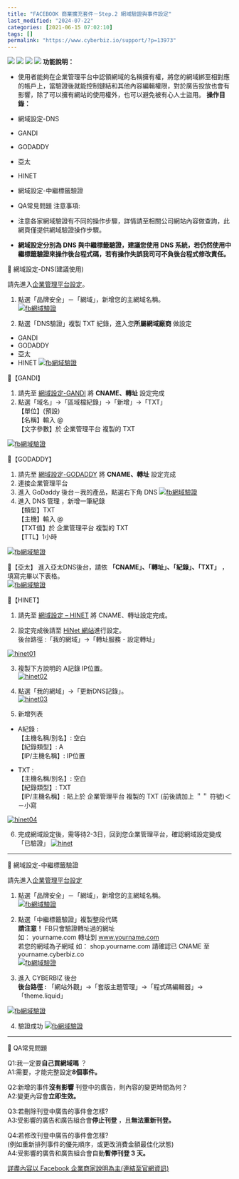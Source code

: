 ```yaml
---
title: "FACEBOOK 商業擴充套件－Step.2 網域驗證與事件設定"
last_modified: "2024-07-22"
categories: [2021-06-15 07:02:10]
tags: []
permalink: "https://www.cyberbiz.io/support/?p=13973"
---
```


![](https://www.cyberbiz.io/support/wp-content/uploads/適用站別.png)
[![](https://www.cyberbiz.io/support/wp-content/uploads/台灣站.png)](https://www.cyberbiz.io/support/?page_id=2490)
[![](https://www.cyberbiz.io/support/wp-content/uploads/北美站.png)](https://www.cyberbiz.io/support/?page_id=32080)
[![](https://www.cyberbiz.io/support/wp-content/uploads/日本站.png)]() **功能說明：**  

* 使用者能夠在企業管理平台中認領網域的名稱擁有權，將您的網域綁至相對應的帳戶上，當驗證後就能控制鏈結和其他內容編輯權限，對於廣告投放也會有影響，除了可以擁有網站的使用權外，也可以避免被有心人士盜用。
**操作目錄：**

* 網域設定-DNS
* GANDI
* GODADDY
* 亞太
* HINET
* 網域設定-中繼標籤驗證
* QA常見問題
注意事項:  

* 注意各家網域驗證有不同的操作步驟，詳情請至相關公司網站內容做查詢，此網頁僅提供網域驗證操作步驟。
* **網域設定分別為 DNS 與中繼標籤驗證，建議您使用 DNS 系統，若仍然使用中繼標籤驗證來操作後台程式碼，若有操作失誤我司可不負後台程式修改責任。**


📌 網域設定-DNS(建議使用)  

請先進入[企業管理平台設定](https://business.facebook.com/settings/)。  

1. 點選「品牌安全」－「網域」，新增您的主網域名稱。  
[![fb網域驗證](https://www.cyberbiz.io/support/wp-content/uploads/2021/06/fb網域驗證2.png)](https://www.cyberbiz.io/support/wp-content/uploads/2021/06/fb網域驗證2.png)

2. 點選「DNS驗證」複製 TXT 紀錄，進入您**所屬網域廠商** 做設定  

* GANDI
* GODADDY
* 亞太
* HINET
[![fb網域驗證](https://www.cyberbiz.io/support/wp-content/uploads/2021/06/fb網域驗證3.png)](https://www.cyberbiz.io/support/wp-content/uploads/2021/06/fb網域驗證3.png)  

📍【GANDI】

1. 請先至 [網域設定-GANDI](https://www.cyberbiz.io/support/?p=13235) 將 **CNAME、轉址** 設定完成
2. 點選「域名」→「區域檔紀錄」→「新增」→「TXT」  
【單位】(預設)  
【名稱】輸入 @  
【文字參數】於 企業管理平台 複製的 TXT  

[![fb網域驗證](https://www.cyberbiz.io/support/wp-content/uploads/2021/06/fb網域驗證4.png)](https://www.cyberbiz.io/support/wp-content/uploads/2021/06/fb網域驗證4.png)  

📍【GODADDY】

1. 請先至 [網域設定-GODADDY](https://www.cyberbiz.io/support/?p=1) 將 **CNAME、轉址** 設定完成
2. 連接企業管理平台 
1. 進入 GoDaddy 後台－我的產品，點選右下角 DNS [![fb網域驗證](https://www.cyberbiz.io/support/wp-content/uploads/2021/06/fb網域驗證5.png)](https://www.cyberbiz.io/support/wp-content/uploads/2021/06/fb網域驗證5.png)
2. 進入 DNS 管理 ，新增一筆紀錄  
【類型】TXT  
【主機】輸入 @  
【TXT值】於 企業管理平台 複製的 TXT  
【TTL】1小時

[![fb網域驗證](https://www.cyberbiz.io/support/wp-content/uploads/2021/06/fb網域驗證6.png)](https://www.cyberbiz.io/support/wp-content/uploads/2021/06/fb網域驗證6.png)



📍【亞太】 進入亞太DNS後台，請依 **「CNAME」、「轉址」、「紀錄」、「TXT」** ，填寫完畢以下表格。  
[![fb網域驗證](https://www.cyberbiz.io/support/wp-content/uploads/2021/06/fb網域驗證7.png)](https://www.cyberbiz.io/support/wp-content/uploads/2021/06/fb網域驗證7.png)  

📍【HINET】

1. 請先至 [網域設定 – HINET](https://www.cyberbiz.io/support/?p=106) 將 CNAME、轉址設定完成。 


2. 設定完成後請至 [HiNet 網站](https://domain.hinet.net/#/)進行設定。   
後台路徑 :「我的網域」→「轉址服務 - 設定轉址」  

[![hinet01](https://www.cyberbiz.io/support/wp-content/uploads/fb網域驗證－HiNet01.png)](https://www.cyberbiz.io/support/wp-content/uploads/fb網域驗證－HiNet01.png)



3. 複製下方說明的 A記錄 IP位置。  
[![hinet02](https://www.cyberbiz.io/support/wp-content/uploads/fb網域驗證－HiNet02.png)](https://www.cyberbiz.io/support/wp-content/uploads/fb網域驗證－HiNet02.png)



4. 點選「我的網域」→「更新DNS記錄」。  
[![hinet03](https://www.cyberbiz.io/support/wp-content/uploads/fb網域驗證－HiNet03.png)](https://www.cyberbiz.io/support/wp-content/uploads/fb網域驗證－HiNet03.png)



5. 新增列表 
* A紀錄 :   
【主機名稱/別名】: 空白  
【紀錄類型】: A  
【IP/主機名稱】: IP位置

* TXT :  
【主機名稱/別名】: 空白  
【紀錄類型】: TXT  
【IP/主機名稱】: 貼上於 企業管理平台 複製的 TXT (前後請加上 ＂＂ 符號)＜－小寫

[![hinet04](https://www.cyberbiz.io/support/wp-content/uploads/fb網域驗證－HiNet04.png)](https://www.cyberbiz.io/support/wp-content/uploads/fb網域驗證－HiNet04.png)





6. 完成網域設定後，需等待2-3日，回到您企業管理平台，確認網域設定變成 「已驗證」 [![hinet](https://www.cyberbiz.io/support/wp-content/uploads/2021/06/fb網域驗證10.png)](https://www.cyberbiz.io/support/wp-content/uploads/2021/06/fb網域驗證10.png)


* * *


📌 網域設定-中繼標籤驗證  

請先進入[企業管理平台設定](https://business.facebook.com/settings/)  

1. 點選「品牌安全」－「網域」，新增您的主網域名稱。  
[![fb網域驗證](https://www.cyberbiz.io/support/wp-content/uploads/2021/06/fb網域驗證－中繼標籤驗證1.png)](https://www.cyberbiz.io/support/wp-content/uploads/2021/06/fb網域驗證－中繼標籤驗證1.png)

2. 點選「中繼標籤驗證」複製整段代碼   
**請注意！** FB只會驗證轉址過的網址  
如： yourname.com 轉址到 www.yourname.com  
若您的網域為子網域 如： shop.yourname.com 請確認已 CNAME 至 yourname.cyberbiz.co  
[![fb網域驗證](https://www.cyberbiz.io/support/wp-content/uploads/2021/08/fb網域驗證－中繼標籤驗證2.png)](https://www.cyberbiz.io/support/wp-content/uploads/2021/08/fb網域驗證－中繼標籤驗證2.png)

3. 進入 CYBERBIZ 後台  
**後台路徑 :** 「網站外觀」→「套版主題管理」→「程式碼編輯器」→「theme.liquid」  

[![fb網域驗證](https://www.cyberbiz.io/support/wp-content/uploads/fb網域驗證－中繼標籤驗證3.png)](https://www.cyberbiz.io/support/wp-content/uploads/fb網域驗證－中繼標籤驗證3.png)



4. 驗證成功 [![fb網域驗證](https://www.cyberbiz.io/support/wp-content/uploads/2021/06/fb網域驗證－中繼標籤驗證4.png)](https://www.cyberbiz.io/support/wp-content/uploads/2021/06/fb網域驗證－中繼標籤驗證4.png)


* * *


📌 QA常見問題  


Q1:我一定要**自己買網域嗎** ？  
A1:需要，才能完整設定**8個事件。**  

Q2:新增的事件**沒有影響** 刊登中的廣告，則內容的變更時間為何？  
A2:變更內容會**立即生效。**  

Q3:若刪除刊登中廣告的事件會怎樣?  
A3:受影響的廣告和廣告組合會**停止刊登** ，且**無法重新刊登。**  

Q4:若修改刊登中廣告的事件會怎樣?  
(例如重新排列事件的優先順序，或更改消費金額最佳化狀態)  
A4:受影響的廣告和廣告組合會自動**暫停刊登 3 天。**  

[詳盡內容以 Facebook
企業商家說明為主(連結至官網資訊)](https://www.facebook.com/business/help/422408905612648/)

